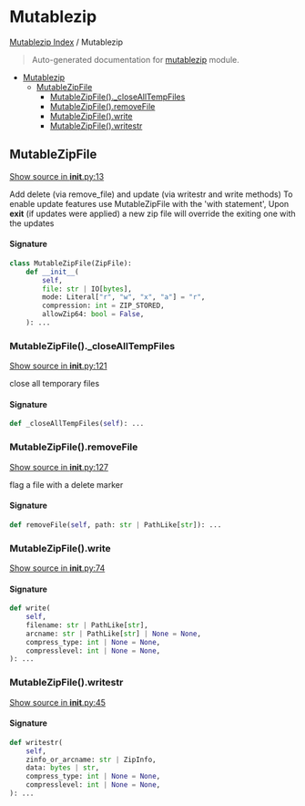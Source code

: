 # Mutablezip

[Mutablezip Index](../README.md#mutablezip-index) / Mutablezip

> Auto-generated documentation for [mutablezip](../../../mutablezip/__init__.py) module.

- [Mutablezip](#mutablezip)
  - [MutableZipFile](#mutablezipfile)
    - [MutableZipFile()._closeAllTempFiles](#mutablezipfile()_closealltempfiles)
    - [MutableZipFile().removeFile](#mutablezipfile()removefile)
    - [MutableZipFile().write](#mutablezipfile()write)
    - [MutableZipFile().writestr](#mutablezipfile()writestr)

## MutableZipFile

[Show source in __init__.py:13](../../../mutablezip/__init__.py#L13)

Add delete (via remove_file) and update (via writestr and write methods)
To enable update features use MutableZipFile with the 'with statement',
Upon __exit__ (if updates were applied) a new zip file will override the
exiting one with the updates

#### Signature

```python
class MutableZipFile(ZipFile):
    def __init__(
        self,
        file: str | IO[bytes],
        mode: Literal["r", "w", "x", "a"] = "r",
        compression: int = ZIP_STORED,
        allowZip64: bool = False,
    ): ...
```

### MutableZipFile()._closeAllTempFiles

[Show source in __init__.py:121](../../../mutablezip/__init__.py#L121)

close all temporary files

#### Signature

```python
def _closeAllTempFiles(self): ...
```

### MutableZipFile().removeFile

[Show source in __init__.py:127](../../../mutablezip/__init__.py#L127)

flag a file with a delete marker

#### Signature

```python
def removeFile(self, path: str | PathLike[str]): ...
```

### MutableZipFile().write

[Show source in __init__.py:74](../../../mutablezip/__init__.py#L74)

#### Signature

```python
def write(
    self,
    filename: str | PathLike[str],
    arcname: str | PathLike[str] | None = None,
    compress_type: int | None = None,
    compresslevel: int | None = None,
): ...
```

### MutableZipFile().writestr

[Show source in __init__.py:45](../../../mutablezip/__init__.py#L45)

#### Signature

```python
def writestr(
    self,
    zinfo_or_arcname: str | ZipInfo,
    data: bytes | str,
    compress_type: int | None = None,
    compresslevel: int | None = None,
): ...
```